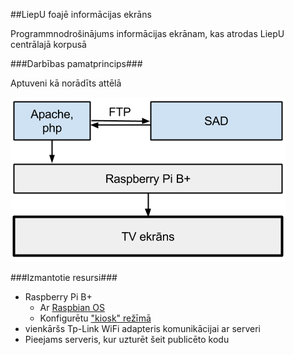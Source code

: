 ##LiepU foajē informācijas ekrāns

Programmnodrošinājums informācijas ekrānam, kas atrodas LiepU centrālajā korpusā

###Darbības pamatprincips###

Aptuveni kā norādīts attēlā

![Darbības pamatprincipi](/img/github_expl.png?raw=true)

###Izmantotie resursi###

* Raspberry Pi B+
    * Ar [Raspbian OS](http://www.raspberrypi.org/downloads/)
    * Konfigurētu ["kiosk" režīmā](http://blogs.wcode.org/2013/09/howto-boot-your-raspberry-pi-into-a-fullscreen-browser-kiosk/)
* vienkāršs Tp-Link WiFi adapteris komunikācijai ar serveri
* Pieejams serveris, kur uzturēt šeit publicēto kodu


